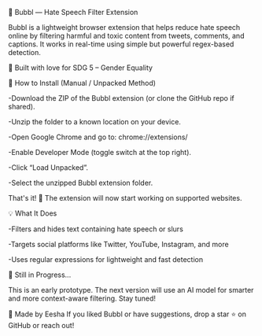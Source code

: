 
💬 Bubbl — Hate Speech Filter Extension

Bubbl is a lightweight browser extension that helps reduce hate speech online by filtering harmful and toxic content from tweets, comments, and captions. It works in real-time using simple but powerful regex-based detection.

🎯 Built with love for SDG 5 – Gender Equality

🔧 How to Install (Manual / Unpacked Method)

-Download the ZIP of the Bubbl extension (or clone the GitHub repo if shared).

-Unzip the folder to a known location on your device.

-Open Google Chrome and go to: chrome://extensions/

-Enable Developer Mode (toggle switch at the top right).

-Click “Load Unpacked”.

-Select the unzipped Bubbl extension folder.

That's it! 🫧 The extension will now start working on supported websites.

💡 What It Does

-Filters and hides text containing hate speech or slurs

-Targets social platforms like Twitter, YouTube, Instagram, and more

-Uses regular expressions for lightweight and fast detection

🧪 Still in Progress...

This is an early prototype. The next version will use an AI model for smarter and more context-aware filtering. Stay tuned!

🙌 Made by Eesha
If you liked Bubbl or have suggestions, drop a star ⭐ on GitHub or reach out!

